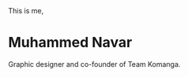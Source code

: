 <html>
    <head>
        <title>Hello</title>
    </head>
    <body>
        This is me, <h1>Muhammed Navar</h1>
        Graphic designer and co-founder of Team Komanga.
    </body>
</html>
